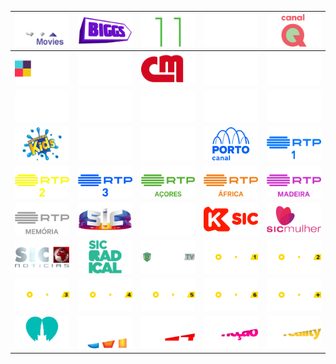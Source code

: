 | ![](https://raw.githubusercontent.com/RevGear/logo/master/Countries/PT/AXNMovies.png) | ![](https://raw.githubusercontent.com/RevGear/logo/master/Countries/PT/Biggs.png) | ![](https://raw.githubusercontent.com/RevGear/logo/master/Countries/PT/Canal11.png) | ![](https://raw.githubusercontent.com/RevGear/logo/master/Countries/PT/CanalNos.png) | ![](https://raw.githubusercontent.com/RevGear/logo/master/Countries/PT/CanalQ.png) | 
|:---:|:---:|:---:|:---:|:---:| 
| ![](https://raw.githubusercontent.com/RevGear/logo/master/Countries/PT/CasaeCozinha.png) | ![](https://raw.githubusercontent.com/RevGear/logo/master/Countries/PT/CineMundo.png) | ![](https://raw.githubusercontent.com/RevGear/logo/master/Countries/PT/CMTV.png) | ![](https://raw.githubusercontent.com/RevGear/logo/master/Countries/PT/ElevenSports1.png) | ![](https://raw.githubusercontent.com/RevGear/logo/master/Countries/PT/ElevenSports2.png) | 
| ![](https://raw.githubusercontent.com/RevGear/logo/master/Countries/PT/ElevenSports3.png) | ![](https://raw.githubusercontent.com/RevGear/logo/master/Countries/PT/ElevenSports4.png) | ![](https://raw.githubusercontent.com/RevGear/logo/master/Countries/PT/ElevenSports5.png) | ![](https://raw.githubusercontent.com/RevGear/logo/master/Countries/PT/ElevenSports6.png) | ![](https://raw.githubusercontent.com/RevGear/logo/master/Countries/PT/GloboNow.png) | 
| ![](https://raw.githubusercontent.com/RevGear/logo/master/Countries/PT/KuriakosKids.png) | ![](https://raw.githubusercontent.com/RevGear/logo/master/Countries/PT/NosStudios.png) | ![](https://raw.githubusercontent.com/RevGear/logo/master/Countries/PT/Odisseia.png) | ![](https://raw.githubusercontent.com/RevGear/logo/master/Countries/PT/PortoCanal.png) | ![](https://raw.githubusercontent.com/RevGear/logo/master/Countries/PT/RTP1.png) | 
| ![](https://raw.githubusercontent.com/RevGear/logo/master/Countries/PT/RTP2.png) | ![](https://raw.githubusercontent.com/RevGear/logo/master/Countries/PT/RTP3.png) | ![](https://raw.githubusercontent.com/RevGear/logo/master/Countries/PT/RTPAcores.png) | ![](https://raw.githubusercontent.com/RevGear/logo/master/Countries/PT/RTPAfrica.png) | ![](https://raw.githubusercontent.com/RevGear/logo/master/Countries/PT/RTPMadeira.png) | 
| ![](https://raw.githubusercontent.com/RevGear/logo/master/Countries/PT/RTPMemoria.png) | ![](https://raw.githubusercontent.com/RevGear/logo/master/Countries/PT/SIC.png) | ![](https://raw.githubusercontent.com/RevGear/logo/master/Countries/PT/SICCaras.png) | ![](https://raw.githubusercontent.com/RevGear/logo/master/Countries/PT/SICK.png) | ![](https://raw.githubusercontent.com/RevGear/logo/master/Countries/PT/SICMulher.png) | 
| ![](https://raw.githubusercontent.com/RevGear/logo/master/Countries/PT/SICNoticias.png) | ![](https://raw.githubusercontent.com/RevGear/logo/master/Countries/PT/SICRadical.png) | ![](https://raw.githubusercontent.com/RevGear/logo/master/Countries/PT/SportingTV.png) | ![](https://raw.githubusercontent.com/RevGear/logo/master/Countries/PT/SportTV1.png) | ![](https://raw.githubusercontent.com/RevGear/logo/master/Countries/PT/SportTV2.png) | 
| ![](https://raw.githubusercontent.com/RevGear/logo/master/Countries/PT/SportTV3.png) | ![](https://raw.githubusercontent.com/RevGear/logo/master/Countries/PT/SportTV4.png) | ![](https://raw.githubusercontent.com/RevGear/logo/master/Countries/PT/SportTV5.png) | ![](https://raw.githubusercontent.com/RevGear/logo/master/Countries/PT/SportTV6.png) | ![](https://raw.githubusercontent.com/RevGear/logo/master/Countries/PT/SportTVPlus.png) | 
| ![](https://raw.githubusercontent.com/RevGear/logo/master/Countries/PT/TVFatima.png) | ![](https://raw.githubusercontent.com/RevGear/logo/master/Countries/PT/TVI.png) | ![](https://raw.githubusercontent.com/RevGear/logo/master/Countries/PT/TVI24.png) | ![](https://raw.githubusercontent.com/RevGear/logo/master/Countries/PT/TVIFiccao.png) | ![](https://raw.githubusercontent.com/RevGear/logo/master/Countries/PT/TVIReality.png) | 
